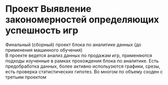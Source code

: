 # Проект Выявление закономерностей определяющих успешность игр  
Финальный (сборный) проект блока по аналитике данных (до применения машинного обучения)  
В проекте ведется анализ данных по продажам игр, применяются подходы изученные в рамках прохождения блока по аналитике. Есть предобработка данных, более активно испольузются графики, срезы, есть проверка статистических гипотез. Во многом по объему сходен с третьим проектом
